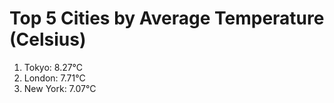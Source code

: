 # Top 5 Cities by Average Temperature (Celsius)

1. Tokyo: 8.27°C
2. London: 7.71°C
3. New York: 7.07°C
